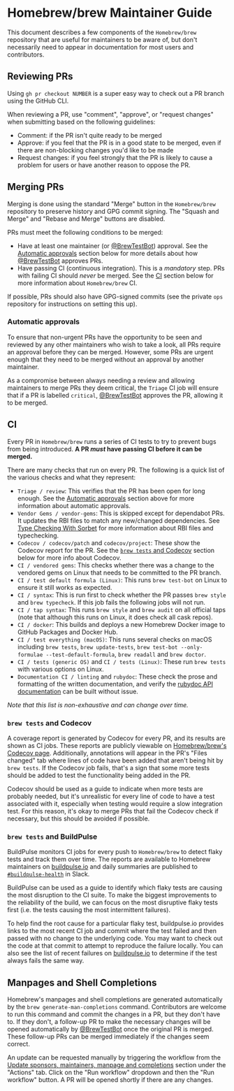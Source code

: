 # Homebrew/brew Maintainer Guide

This document describes a few components of the `Homebrew/brew` repository that are useful for maintainers to be aware of, but don't necessarily need to appear in documentation for most users and contributors.

## Reviewing PRs

Using `gh pr checkout NUMBER` is a super easy way to check out a PR branch using the GitHub CLI.

When reviewing a PR, use "comment", "approve", or "request changes" when submitting based on the following guidelines:

- Comment: if the PR isn't quite ready to be merged
- Approve: if you feel that the PR is in a good state to be merged, even if there are non-blocking changes you'd like to be made
- Request changes: if you feel strongly that the PR is likely to cause a problem for users or have another reason to oppose the PR.

## Merging PRs

Merging is done using the standard "Merge" button in the `Homebrew/brew` repository to preserve history and GPG commit signing. The "Squash and Merge" and "Rebase and Merge" buttons are disabled.

PRs must meet the following conditions to be merged:

- Have at least one maintainer (or [@BrewTestBot](https://github.com/BrewTestBot)) approval. See the [Automatic approvals](#automatic-approvals) section below for more details about how [@BrewTestBot](https://github.com/BrewTestBot) approves PRs.
- Have passing CI (continuous integration). This is a _mandatory_ step. PRs with failing CI should _never_ be merged. See the [CI](#ci) section below for more information about `Homebrew/brew` CI.

If possible, PRs should also have GPG-signed commits (see the private `ops` repository for instructions on setting this up).

### Automatic approvals

To ensure that non-urgent PRs have the opportunity to be seen and reviewed by any other maintainers who wish to take a look, all PRs require an approval before they can be merged. However, some PRs are urgent enough that they need to be merged without an approval by another maintainer.

As a compromise between always needing a review and allowing maintainers to merge PRs they deem critical, the `Triage` CI job will ensure that if a PR is labelled `critical`, [@BrewTestBot](https://github.com/BrewTestBot) approves the PR, allowing it to be merged.

## CI

Every PR in `Homebrew/brew` runs a series of CI tests to try to prevent bugs from being introduced. **A PR _must_ have passing CI before it can be merged.**

There are many checks that run on every PR. The following is a quick list of the various checks and what they represent:

- `Triage / review`: This verifies that the PR has been open for long enough. See the [Automatic approvals](#automatic-approvals) section above for more information about automatic approvals.
- `Vendor Gems / vendor-gems`: This is skipped except for dependabot PRs. It updates the RBI files to match any new/changed dependencies. See [Type Checking With Sorbet](Typechecking.md) for more information about RBI files and typechecking.
- `Codecov / codecov/patch` and `codecov/project`: These show the Codecov report for the PR. See the [`brew tests` and Codecov](#brew-tests-and-codecov) section below for more info about Codecov.
- `CI / vendored gems`: This checks whether there was a change to the vendored gems on Linux that needs to be committed to the PR branch.
- `CI / test default formula (Linux)`: This runs `brew test-bot` on Linux to ensure it still works as expected.
- `CI / syntax`: This is run first to check whether the PR passes `brew style` and `brew typecheck`. If this job fails the following jobs will not run.
- `CI / tap syntax`: This runs `brew style` and `brew audit` on all official taps (note that although this runs on Linux, it does check all cask repos).
- `CI / docker`: This builds and deploys a new Homebrew Docker image to GitHub Packages and Docker Hub.
- `CI / test everything (macOS)`: This runs several checks on macOS including `brew tests`, `brew update-tests`, `brew test-bot --only-formulae --test-default-formula`, `brew readall` and `brew doctor`.
- `CI / tests (generic OS)` and `CI / tests (Linux)`: These run `brew tests` with various options on Linux.
- `Documentation CI / linting` and `rubydoc`: These check the prose and formatting of the written documentation, and verify the [rubydoc API documentation](https://rubydoc.brew.sh) can be built without issue.

_Note that this list is non-exhaustive and can change over time._

### `brew tests` and Codecov

A coverage report is generated by Codecov for every PR, and its results are shown as CI jobs. These reports are publicly viewable on [Homebrew/brew's Codecov page](https://app.codecov.io/gh/Homebrew/brew). Additionally, annotations will appear in the PR's "Files changed" tab where lines of code have been added that aren't being hit by `brew tests`. If the Codecov job fails, that's a sign that some more tests should be added to test the functionality being added in the PR.

Codecov should be used as a guide to indicate when more tests are probably needed, but it's unrealistic for every line of code to have a test associated with it, especially when testing would require a slow integration test. For this reason, it's okay to merge PRs that fail the Codecov check if necessary, but this should be avoided if possible.

### `brew tests` and BuildPulse

BuildPulse monitors CI jobs for every push to `Homebrew/brew` to detect flaky tests and track them over time. The reports are available to Homebrew maintainers on [buildpulse.io](https://buildpulse.io/@Homebrew) and daily summaries are published to [`#buildpulse-health`](https://machomebrew.slack.com/archives/C0268BSJBJ8) in Slack.

BuildPulse can be used as a guide to identify which flaky tests are causing the most disruption to the CI suite. To make the biggest improvements to the reliability of the build, we can focus on the most disruptive flaky tests first (i.e. the tests causing the most intermittent failures).

To help find the root cause for a particular flaky test, buildpulse.io provides links to the most recent CI job and commit where the test failed and then passed with no change to the underlying code. You may want to check out the code at that commit to attempt to reproduce the failure locally. You can also see the list of recent failures on [buildpulse.io](https://buildpulse.io/@Homebrew) to determine if the test always fails the same way.

## Manpages and Shell Completions

Homebrew's manpages and shell completions are generated automatically by the `brew generate-man-completions` command. Contributors are welcome to run this command and commit the changes in a PR, but they don't have to. If they don't, a follow-up PR to make the necessary changes will be opened automatically by [@BrewTestBot](https://github.com/BrewTestBot) once the original PR is merged. These follow-up PRs can be merged immediately if the changes seem correct.

An update can be requested manually by triggering the workflow from the [Update sponsors, maintainers, manpage and completions](https://github.com/Homebrew/brew/actions/workflows/sponsors-maintainers-man-completions.yml) section under the "Actions" tab. Click on the "Run workflow" dropdown and then the "Run workflow" button. A PR will be opened shortly if there are any changes.
